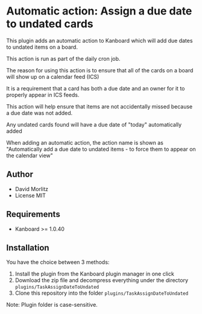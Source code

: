 Automatic action: Assign a due date to undated cards
====================================================

This plugin adds an automatic action to Kanboard which will add due dates to undated items on a board.

This action is run as part of the daily cron job.

The reason for using this action is to ensure that all of the cards on a board will show up on a calendar feed (ICS)

It is a requirement that a card has both a due date and an owner for it to properly appear in ICS feeds.

This action will help ensure that items are not accidentally missed because a due date was not added.

Any undated cards found will have a due date of "today" automatically added

When adding an automatic action, the action name is shown as
"Automatically add a due date to undated items - to force them to appear on the calendar view"

Author
------

- David Morlitz
- License MIT

Requirements
------------

- Kanboard >= 1.0.40

Installation
------------

You have the choice between 3 methods:

1. Install the plugin from the Kanboard plugin manager in one click
2. Download the zip file and decompress everything under the directory `plugins/TaskAssignDateToUndated`
3. Clone this repository into the folder `plugins/TaskAssignDateToUndated`

Note: Plugin folder is case-sensitive.
